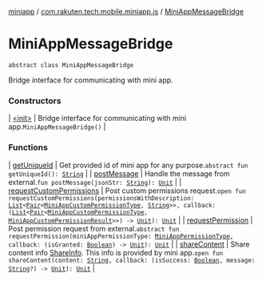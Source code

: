 [miniapp](../../index.md) / [com.rakuten.tech.mobile.miniapp.js](../index.md) / [MiniAppMessageBridge](./index.md)

# MiniAppMessageBridge

`abstract class MiniAppMessageBridge`

Bridge interface for communicating with mini app.

### Constructors

| [&lt;init&gt;](-init-.md) | Bridge interface for communicating with mini app.`MiniAppMessageBridge()` |

### Functions

| [getUniqueId](get-unique-id.md) | Get provided id of mini app for any purpose.`abstract fun getUniqueId(): `[`String`](https://kotlinlang.org/api/latest/jvm/stdlib/kotlin/-string/index.html) |
| [postMessage](post-message.md) | Handle the message from external.`fun postMessage(jsonStr: `[`String`](https://kotlinlang.org/api/latest/jvm/stdlib/kotlin/-string/index.html)`): `[`Unit`](https://kotlinlang.org/api/latest/jvm/stdlib/kotlin/-unit/index.html) |
| [requestCustomPermissions](request-custom-permissions.md) | Post custom permissions request.`open fun requestCustomPermissions(permissionsWithDescription: `[`List`](https://kotlinlang.org/api/latest/jvm/stdlib/kotlin.collections/-list/index.html)`<`[`Pair`](https://kotlinlang.org/api/latest/jvm/stdlib/kotlin/-pair/index.html)`<`[`MiniAppCustomPermissionType`](../../com.rakuten.tech.mobile.miniapp.permission/-mini-app-custom-permission-type/index.md)`, `[`String`](https://kotlinlang.org/api/latest/jvm/stdlib/kotlin/-string/index.html)`>>, callback: (`[`List`](https://kotlinlang.org/api/latest/jvm/stdlib/kotlin.collections/-list/index.html)`<`[`Pair`](https://kotlinlang.org/api/latest/jvm/stdlib/kotlin/-pair/index.html)`<`[`MiniAppCustomPermissionType`](../../com.rakuten.tech.mobile.miniapp.permission/-mini-app-custom-permission-type/index.md)`, `[`MiniAppCustomPermissionResult`](../../com.rakuten.tech.mobile.miniapp.permission/-mini-app-custom-permission-result/index.md)`>>) -> `[`Unit`](https://kotlinlang.org/api/latest/jvm/stdlib/kotlin/-unit/index.html)`): `[`Unit`](https://kotlinlang.org/api/latest/jvm/stdlib/kotlin/-unit/index.html) |
| [requestPermission](request-permission.md) | Post permission request from external.`abstract fun requestPermission(miniAppPermissionType: `[`MiniAppPermissionType`](../../com.rakuten.tech.mobile.miniapp.permission/-mini-app-permission-type/index.md)`, callback: (isGranted: `[`Boolean`](https://kotlinlang.org/api/latest/jvm/stdlib/kotlin/-boolean/index.html)`) -> `[`Unit`](https://kotlinlang.org/api/latest/jvm/stdlib/kotlin/-unit/index.html)`): `[`Unit`](https://kotlinlang.org/api/latest/jvm/stdlib/kotlin/-unit/index.html) |
| [shareContent](share-content.md) | Share content info [ShareInfo](#). This info is provided by mini app.`open fun shareContent(content: `[`String`](https://kotlinlang.org/api/latest/jvm/stdlib/kotlin/-string/index.html)`, callback: (isSuccess: `[`Boolean`](https://kotlinlang.org/api/latest/jvm/stdlib/kotlin/-boolean/index.html)`, message: `[`String`](https://kotlinlang.org/api/latest/jvm/stdlib/kotlin/-string/index.html)`?) -> `[`Unit`](https://kotlinlang.org/api/latest/jvm/stdlib/kotlin/-unit/index.html)`): `[`Unit`](https://kotlinlang.org/api/latest/jvm/stdlib/kotlin/-unit/index.html) |

